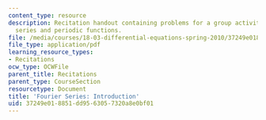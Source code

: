 ```yaml
---
content_type: resource
description: Recitation handout containing problems for a group activity on Fourier
  series and periodic functions.
file: /media/courses/18-03-differential-equations-spring-2010/37249e018851dd9563057320a8e0bf01_MIT18_03S10_rec_13.pdf
file_type: application/pdf
learning_resource_types:
- Recitations
ocw_type: OCWFile
parent_title: Recitations
parent_type: CourseSection
resourcetype: Document
title: 'Fourier Series: Introduction'
uid: 37249e01-8851-dd95-6305-7320a8e0bf01
---
```

